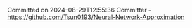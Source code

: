 Committed on 2024-08-29T12:55:36 
Committer - https://github.com/Tsun0193/Neural-Network-Approximation